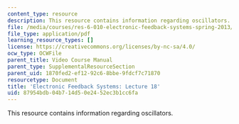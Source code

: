 ```yaml
---
content_type: resource
description: This resource contains information regarding oscillators.
file: /media/courses/res-6-010-electronic-feedback-systems-spring-2013/87954bdb04b714d50e2452ec3b1cc6fa_MITRES_6-010S13_lec18.pdf
file_type: application/pdf
learning_resource_types: []
license: https://creativecommons.org/licenses/by-nc-sa/4.0/
ocw_type: OCWFile
parent_title: Video Course Manual
parent_type: SupplementalResourceSection
parent_uid: 1870fed2-ef12-92c6-8bbe-9fdcf7c71870
resourcetype: Document
title: 'Electronic Feedback Systems: Lecture 18'
uid: 87954bdb-04b7-14d5-0e24-52ec3b1cc6fa
---
```

This resource contains information regarding oscillators.
